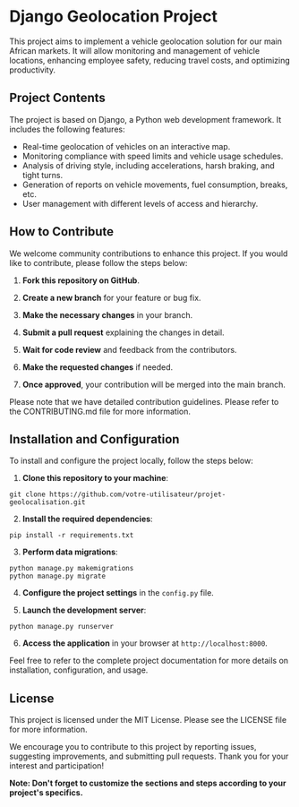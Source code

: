 # Django Geolocation Project

This project aims to implement a vehicle geolocation solution for our main African markets. It will allow monitoring and management of vehicle locations, enhancing employee safety, reducing travel costs, and optimizing productivity.

## Project Contents

The project is based on Django, a Python web development framework. It includes the following features:

- Real-time geolocation of vehicles on an interactive map.
- Monitoring compliance with speed limits and vehicle usage schedules.
- Analysis of driving style, including accelerations, harsh braking, and tight turns.
- Generation of reports on vehicle movements, fuel consumption, breaks, etc.
- User management with different levels of access and hierarchy.

## How to Contribute

We welcome community contributions to enhance this project. If you would like to contribute, please follow the steps below:

1. **Fork this repository on GitHub**.

2. **Create a new branch** for your feature or bug fix.

3. **Make the necessary changes** in your branch.

4. **Submit a pull request** explaining the changes in detail.

5. **Wait for code review** and feedback from the contributors.

6. **Make the requested changes** if needed.

7. **Once approved**, your contribution will be merged into the main branch.

Please note that we have detailed contribution guidelines. Please refer to the CONTRIBUTING.md file for more information.

## Installation and Configuration

To install and configure the project locally, follow the steps below:

1. **Clone this repository to your machine**:
```
git clone https://github.com/votre-utilisateur/projet-geolocalisation.git
```

2. **Install the required dependencies**:
```
pip install -r requirements.txt
```

3. **Perform data migrations**:
```
python manage.py makemigrations
python manage.py migrate
```

4. **Configure the project settings** in the `config.py` file.

5. **Launch the development server**:
```
python manage.py runserver
```

6. **Access the application** in your browser at `http://localhost:8000`.

Feel free to refer to the complete project documentation for more details on installation, configuration, and usage.

## License

This project is licensed under the MIT License. Please see the LICENSE file for more information.

We encourage you to contribute to this project by reporting issues, suggesting improvements, and submitting pull requests. Thank you for your interest and participation!

**Note: Don't forget to customize the sections and steps according to your project's specifics.**
